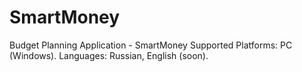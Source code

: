 # SmartMoney
Budget Planning Application - SmartMoney
Supported Platforms: PC (Windows).
Languages: Russian, English (soon).
